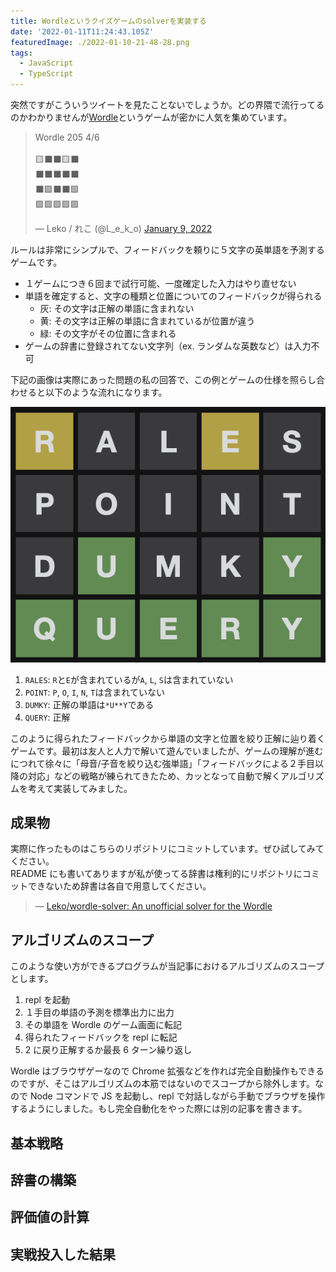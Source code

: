 ```yaml
---
title: Wordleというクイズゲームのsolverを実装する
date: '2022-01-11T11:24:43.105Z'
featuredImage: ./2022-01-10-21-48-28.png
tags:
  - JavaScript
  - TypeScript
---
```


突然ですがこういうツイートを見たことないでしょうか。どの界隈で流行ってるのかわかりませんが[Wordle](https://www.powerlanguage.co.uk/wordle/)というゲームが密かに人気を集めています。

<blockquote class="twitter-tweet"><p lang="en" dir="ltr">Wordle 205 4/6<br><br>🟨⬛⬛🟨⬛<br>⬛⬛⬛⬛⬛<br>⬛🟩⬛⬛🟩<br>🟩🟩🟩🟩🟩</p>&mdash; Leko / れこ (@L_e_k_o) <a href="https://twitter.com/L_e_k_o/status/1480210232433278981?ref_src=twsrc%5Etfw">January 9, 2022</a></blockquote> <script async src="https://platform.twitter.com/widgets.js" charset="utf-8"></script>

ルールは非常にシンプルで、フィードバックを頼りに５文字の英単語を予測するゲームです。

- １ゲームにつき６回まで試行可能、一度確定した入力はやり直せない
- 単語を確定すると、文字の種類と位置についてのフィードバックが得られる
  - 灰: その文字は正解の単語に含まれない
  - 黄: その文字は正解の単語に含まれているが位置が違う
  - 緑: その文字がその位置に含まれる
- ゲームの辞書に登録されてない文字列（ex. ランダムな英数など）は入力不可

下記の画像は実際にあった問題の私の回答で、この例とゲームの仕様を照らし合わせると以下のような流れになります。

![](./2022-01-10-21-48-28.png)

1. `RALES`: `R`と`E`が含まれているが`A`, `L`, `S`は含まれていない
2. `POINT`: `P`, `O`, `I`, `N`, `T`は含まれていない
3. `DUMKY`: 正解の単語は`*U**Y`である
4. `QUERY`: 正解

このように得られたフィードバックから単語の文字と位置を絞り正解に辿り着くゲームです。最初は友人と人力で解いて遊んでいましたが、ゲームの理解が進むにつれて徐々に「母音/子音を絞り込む強単語」「フィードバックによる２手目以降の対応」などの戦略が練られてきたため、カッとなって自動で解くアルゴリズムを考えて実装してみました。

## 成果物

実際に作ったものはこちらのリポジトリにコミットしています。ぜひ試してみてください。  
README にも書いてありますが私が使ってる辞書は権利的にリポジトリにコミットできないため辞書は各自で用意してください。

> &mdash; [Leko/wordle-solver: An unofficial solver for the Wordle](https://github.com/Leko/wordle-solver)

## アルゴリズムのスコープ

このような使い方ができるプログラムが当記事におけるアルゴリズムのスコープとします。

1. repl を起動
2. １手目の単語の予測を標準出力に出力
3. その単語を Wordle のゲーム画面に転記
4. 得られたフィードバックを repl に転記
5. 2 に戻り正解するか最長 6 ターン繰り返し

Wordle はブラウザゲーなので Chrome 拡張などを作れば完全自動操作もできるのですが、そこはアルゴリズムの本筋ではないのでスコープから除外します。なので Node コマンドで JS を起動し、repl で対話しながら手動でブラウザを操作するようにしました。もし完全自動化をやった際には別の記事を書きます。

## 基本戦略

## 辞書の構築

## 評価値の計算

## 実戦投入した結果
